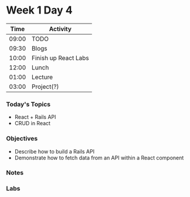# Week 1 Day 4

| Time | Activity |
| --- | --- |
09:00 | TODO
09:30 | Blogs
10:00 | Finish up React Labs
12:00 | Lunch
01:00 | Lecture
03:00 | Project(?)

### Today's Topics
+ React + Rails API
+ CRUD in React

### Objectives
- Describe how to build a Rails API
- Demonstrate how to fetch data from an API within a React component

### Notes


### Labs
